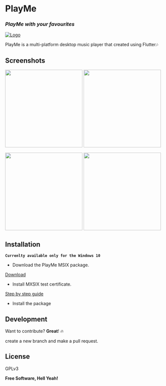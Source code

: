 # PlayMe
### _PlayMe with your favourites_

[![Logo](https://github.com/UdithaIshan/playMe/blob/screenshots/screenshots/PlayMeLogo.png)]()

PlayMe is a multi-platform desktop music player that created using Flutter🎶

## Screenshots
<p> <img height=250px src="https://github.com/UdithaIshan/play-me/blob/screenshots/screenshots/1.png">  <img height=250px src="https://github.com/UdithaIshan/play-me/blob/screenshots/screenshots/2.png"></p>
<p> <img height=250px src="https://github.com/UdithaIshan/play-me/blob/screenshots/screenshots/3.png">  <img height=250px src="https://github.com/UdithaIshan/play-me/blob/screenshots/screenshots/4.png">

## Installation

**``Currenlty available only for the Windows 10``**

- Download the PlayMe MSIX package.
  
[Download](https://mega.nz/file/IV1GEJBS#zVe3EPivPciUGgzOyl_zvtllbNS0Zw0raTKKmVqY0Es)

- Install MXSIX test certificate.
  
[Step by step guide](https://www.advancedinstaller.com/install-test-certificate-from-msix.html)

- Install the package

## Development

Want to contribute? **Great**! 🔥
  
create a new branch and make a pull request.

## License

GPLv3

**Free Software, Hell Yeah!**
